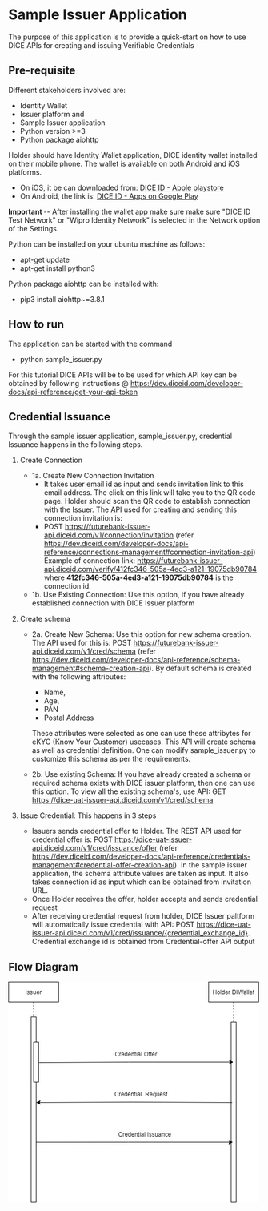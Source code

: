 # Sample Issuer Application

The purpose of this application is to provide a quick-start on how to use DICE APIs for creating and issuing Verifiable Credentials



## Pre-requisite
Different stakeholders involved are:
- Identity Wallet 
- Issuer platform and
- Sample Issuer application
- Python version >=3
- Python package aiohttp

Holder should have Identity Wallet application, DICE identity wallet installed on their mobile phone. The wallet is available on both Android and iOS platforms.
- On iOS, it be can downloaded from: [DICE ID - Apple playstore](https://apps.apple.com/in/app/dice-id/id1624858853)
- On Android, the link is: [DICE ID - Apps on Google Play](https://play.google.com/store/apps/details?id=com.diwallet1)

<b> Important </b> --
After installing the wallet app make sure make sure "DICE ID Test Network" or "Wipro Identity Network" is selected in the Network option of the Settings.

Python can be installed on your ubuntu machine as follows:
- apt-get update
- apt-get install python3

Python package aiohttp can be installed with:
 - pip3 install aiohttp~=3.8.1
 
 
## How to run
The application can be started with the command
- python sample_issuer.py

For this tutorial DICE APIs will be to be used for which API key can be obtained by following instructions @ https://dev.diceid.com/developer-docs/api-reference/get-your-api-token

## Credential Issuance
Through the sample issuer application, sample_issuer.py, credential Issuance happens in the following steps.
1. Create Connection
   - 1a. Create New Connection Invitation
     -	It takes user email id as input and sends invitation link to this email address. The click on this link will take you to the QR code page. Holder should scan the QR code to establish connection with the Issuer. The API used for creating and sending this connection invitation is: 
     -	POST https://futurebank-issuer-api.diceid.com/v1/connection/invitation (refer https://dev.diceid.com/developer-docs/api-reference/connections-management#connection-invitation-api)
     Example of connection link: https://futurebank-issuer-api.diceid.com/verify/412fc346-505a-4ed3-a121-19075db90784 where **412fc346-505a-4ed3-a121-19075db90784** is the connection id. 
    - 1b. Use Existing Connection: Use this option, if you have already established connection with DICE Issuer platform 
	
2. Create schema
   - 2a. Create New Schema: Use this option for new schema creation. The API used for this is: POST https://futurebank-issuer-api.diceid.com/v1/cred/schema (refer https://dev.diceid.com/developer-docs/api-reference/schema-management#schema-creation-api). By default schema is created with the following attributes:
      - Name,
      - Age,
      - PAN
      - Postal Address

      These attributes were selected as one can use these attribytes for eKYC (Know Your Customer) usecases. This API will create schema as well as credential definition. One can modify sample_issuer.py to customize this schema as per the requirements.
   - 2b. Use existing Schema: If you have already created a schema or required schema exists with DICE issuer platform, then one can use this option. To view all the existing schema's, use API:  GET https://dice-uat-issuer-api.diceid.com/v1/cred/schema 
   
3. Issue Credential: This happens in 3 steps
   - Issuers sends credential offer to Holder. The REST API used for credential offer is: POST https://dice-uat-issuer-api.diceid.com/v1/cred/issuance/offer (refer https://dev.diceid.com/developer-docs/api-reference/credentials-management#credential-offer-creation-api). In the sample issuer application, the schema attribute values are taken as input. It also takes connection id as input which can be obtained from invitation URL.   
   - Once Holder receives the offer, holder accepts and sends credential request 
   - After receiving credential request from holder, DICE Issuer paltform will automatically issue credential with API: POST https://dice-uat-issuer-api.diceid.com/v1/cred/issuance/{credential_exchange_id}. Credential exchange id is obtained from Credential-offer API output 
 
 ## Flow Diagram
   
![Issue Credential Flow](diagrams/cred_iss_seq.jpg)
